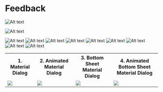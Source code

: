 # Feedback

![Alt text](https://i.pcmag.com/imagery/reviews/03aizylUVApdyLAIku1AvRV-39.fit_scale.size_760x427.v1605559903.png "Optional title")

![Alt text](/form.jpg?raw=true "Optional Title")

![Alt text](/ScreenShots/homePageNoLogin.jpg?raw=true "Optional Title")  ![Alt text](/ScreenShots/CreateAccount.jpg?raw=true "Optional Title")
![Alt text](/ScreenShots/CreateAccount.jpg?raw=true "Optional Title")  ![Alt text](/ScreenShots/DatacheckLogin.jpg?raw=true "Optional Title")
![Alt text](/ScreenShots/SignPage.jpg?raw=true "Optional Title")
![Alt text](/ScreenShots/form.jpg?raw=true "Optional Title")
![Alt text](/ScreenShots/ResetMailSend.jpg?raw=true "Optional Title")
![Alt text](/ScreenShots/ResetMailFail.jpg?raw=true "Optional Title")
![Alt text](/ScreenShots/DatacheckLogin.jpg?raw=true "Optional Title")



<table style="width:100%">
  <tr>
    <th><b>1. Material Dialog<b></b></th>
    <th>2. Animated Material Dialog</th> 
    <th>3. Bottom Sheet Material Dialog</th>
    <th>4. Animated Bottom Sheet Material Dialog</th>
  </tr>
  <tr>
    <td><img src="GIFs//ScreenShots/DatacheckLogin.jpg"/></td>
    <td><img src="GIFs/AnimatedMaterialDialog.gif"/></td> 
    <td><img src="GIFs/BottomSheetMaterialDialog.gif"/></td>
    <td><img src="GIFs/AnimatedBottomSheetMaterialDialog.gif"/></td>
  </tr>
</table>
